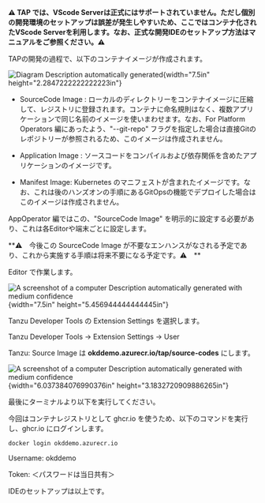
**⚠️ TAP では、VScode
Serverは正式にはサポートされていません。ただし個別の開発環境のセットアップは誤差が発生しやすいため、ここではコンテナ化されたVScode
Serverを利用します。なお、正式な開発IDEのセットアップ方法はマニュアルをご参照ください。⚠️**

TAPの開発の過程で、以下のコンテナイメージが作成されます。

![Diagram Description automatically
generated](../media/image37.png){width="7.5in"
height="2.2847222222222223in"}

-   SourceCode Image :
    ローカルのディレクトリーをコンテナイメージに圧縮して、レジストリに登録されます。コンテナに命名規則はなく、複数アプリケーションで同じ名前のイメージを使いまわせます。なお、For
    Platform Operators 編にあったよう、"\--git-repo"
    フラグを指定した場合は直接Gitのレポジトリーが参照されるため、このイメージは作成されません。

-   Application Image :
    ソースコードをコンパイルおよび依存関係を含めたアプリケーションのイメージです。

-   Manifest Image: Kubernetes
    のマニフェストが含まれたイメージです。なお、これは後のハンズオンの手順にあるGitOpsの機能でデプロイした場合はこのイメージは作成されません。

AppOperator 編ではこの、"SourceCode Image"
を明示的に設定する必要があり、これは各Editorや端末ごとに設定します。

**⚠️　今後この SourceCode Image
が不要なエンハンスがなされる予定であり、これから実施する手順は将来不要になる予定です。⚠️　**

Editor で作業します。

![A screenshot of a computer Description automatically generated with
medium confidence](../media/image38.png){width="7.5in"
height="5.456944444444445in"}

Tanzu Developer Tools の Extension Settings を選択します。

Tanzu Developer Tools -\> Extension Settings -\> User

Tanzu: Source Image は  **okddemo.azurecr.io/tap/source-codes**
にします。

![A screenshot of a computer Description automatically generated with
medium confidence](../media/image39.png){width="6.037384076990376in"
height="3.1832720909886265in"}

最後にターミナルより以下を実行してください。

今回はコンテナレジストリとして ghcr.io
を使うため、以下のコマンドを実行し、ghcr.io にログインします。

```execute
docker login okddemo.azurecr.io
```

Username: okddemo

Token: ＜パスワードは当日共有＞

IDEのセットアップは以上です。
